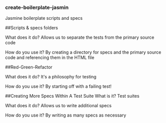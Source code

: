### create-boilerplate-jasmin
Jasmine boilerplate scripts and specs

##Scripts & specs folders
 
What does it do?
Allows us to separate the tests from the primary source code
 
How do you use it?
By creating a directory for specs and the primary source code and referencing them in the HTML file

##Red-Green-Refactor
 
What does it do?
It's a philosophy for testing
 
How do you use it?
By starting off with a failing test!

##Creating More Specs Within A Test Suite 
What is it?
Test suites
 
What does it do?
Allows us to write additional specs
 
How do you use it?
By writing as many specs as necessary
